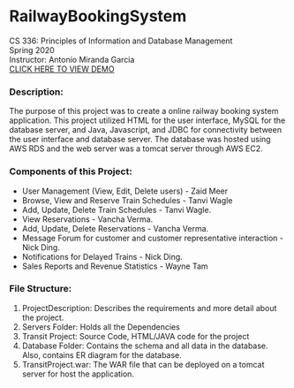 # RailwayBookingSystem
CS 336: Principles of Information and Database Management   
Spring 2020   
Instructor: Antonio Miranda Garcia  
<a href="https://drive.google.com/file/d/1aEFkpaR21fmXXmP0b3m6-VOEpEd5xemm/view?usp=sharing">CLICK HERE TO VIEW DEMO</a>  
### Description: 
The purpose of this project was to create a online railway booking system application. This project utilized HTML for the user interface, MySQL for the database server, and Java, Javascript, and JDBC for connectivity between the user interface and database server. The database was hosted using AWS RDS and the web server was a tomcat server through AWS EC2. 

### Components of this Project:
* User Management (View, Edit, Delete users) - Zaid Meer   
* Browse, View and Reserve Train Schedules - Tanvi Wagle  
* Add, Update, Delete Train Schedules - Tanvi Wagle.  
* View Reservations - Vancha Verma.  
* Add, Update, Delete Reservations - Vancha Verma.  
* Message Forum for customer and customer representative interaction - Nick Ding.  
* Notifications for Delayed Trains - Nick Ding.  
* Sales Reports and Revenue Statistics - Wayne Tam   

### File Structure:
1. ProjectDescription: Describes the requirements and more detail about the project.
2. Servers Folder: Holds all the Dependencies
3. Transit Project: Source Code, HTML/JAVA code for the project
4. Database Folder: Contains the schema and all data in the database. Also, contains ER diagram for the database. 
5. TransitProject.war: The WAR file that can be deployed on a tomcat server for host the application.
